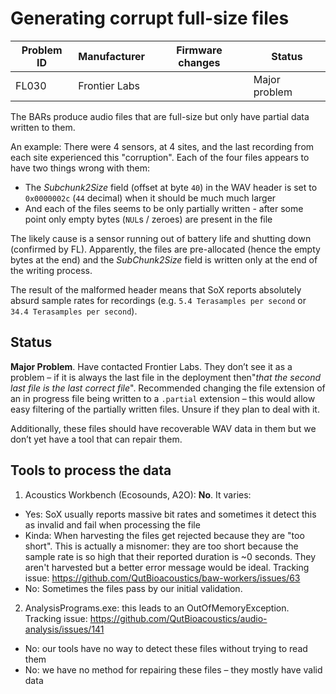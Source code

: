 # Generating corrupt full-size files

|Problem ID | Manufacturer | Firmware changes | Status              |
|-----------|--------------|------------------|---------------------|
|FL030         |Frontier Labs |                  |   Major problem     |

The BARs produce audio files that are full-size but only have partial data
written to them.

An example: There were 4 sensors, at 4 sites, and the last recording from each
site experienced this "corruption". Each of the four files appears to have two
things wrong with them:

-   The _Subchunk2Size_ field (offset at byte `40`) in the WAV header is set to
    `0x0000002c` (`44` decimal) when it should be much much larger
-   And each of the files seems to be only partially written - after some
    point only empty bytes (`NUL`s / zeroes) are present in the file

The likely cause is a sensor running out of battery life and shutting down
(confirmed by FL). Apparently, the files are pre-allocated (hence the empty
bytes at the end) and the _SubChunk2Size_ field is written only at the end of the
writing process.

The result of the malformed header means that SoX reports absolutely absurd
sample rates for recordings (e.g. `5.4 Terasamples per second` or 
`34.4 Terasamples per second`).

## Status
**Major Problem**. Have contacted Frontier Labs. They don’t see it as a problem
– if it is always the last file in the deployment then"_that the second last
file is the last correct file_". Recommended changing the file extension of an in
progress file being written to a `.partial` extension – this would allow easy
filtering of the partially written files. Unsure if they plan to deal with it.

Additionally, these files should have recoverable WAV data in them but we don’t
yet have a tool that can repair them.

## Tools to process the data
1. Acoustics Workbench (Ecosounds, A2O): **No**. It varies:

-   Yes: SoX usually reports massive bit rates and sometimes it detect
    this as invalid and fail when processing the file
-   Kinda: When harvesting the files get rejected because they are "too short".
    This is actually a misnomer: they are too short because the sample rate is so high that their reported duration is ~0 seconds. They aren't harvested but a better error message would be ideal. Tracking issue:
    <https://github.com/QutBioacoustics/baw-workers/issues/63>
-   No: Sometimes the files pass by our initial validation. 

2. AnalysisPrograms.exe: this leads to an OutOfMemoryException. Tracking issue:
    <https://github.com/QutBioacoustics/audio-analysis/issues/141>
-   No: our tools have no way to detect these files without trying to read them
-   No: we have no method for repairing these files – they mostly have valid
    data


